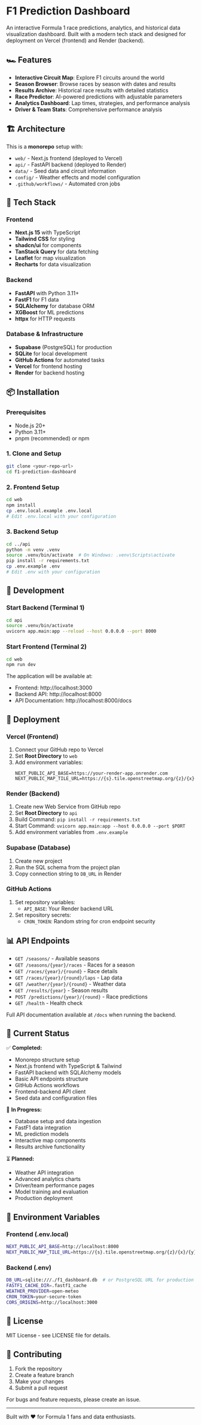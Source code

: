 # F1 Prediction Dashboard

An interactive Formula 1 race predictions, analytics, and historical data visualization dashboard. Built with a modern tech stack and designed for deployment on Vercel (frontend) and Render (backend).

## 🏎️ Features

- **Interactive Circuit Map**: Explore F1 circuits around the world
- **Season Browser**: Browse races by season with dates and results
- **Results Archive**: Historical race results with detailed statistics  
- **Race Predictor**: AI-powered predictions with adjustable parameters
- **Analytics Dashboard**: Lap times, strategies, and performance analysis
- **Driver & Team Stats**: Comprehensive performance analysis

## 🏗️ Architecture

This is a **monorepo** setup with:
- `web/` - Next.js frontend (deployed to Vercel)
- `api/` - FastAPI backend (deployed to Render)
- `data/` - Seed data and circuit information
- `config/` - Weather effects and model configuration
- `.github/workflows/` - Automated cron jobs

## 🚀 Tech Stack

### Frontend
- **Next.js 15** with TypeScript
- **Tailwind CSS** for styling
- **shadcn/ui** for components
- **TanStack Query** for data fetching
- **Leaflet** for map visualization
- **Recharts** for data visualization

### Backend
- **FastAPI** with Python 3.11+
- **FastF1** for F1 data
- **SQLAlchemy** for database ORM
- **XGBoost** for ML predictions
- **httpx** for HTTP requests

### Database & Infrastructure
- **Supabase** (PostgreSQL) for production
- **SQLite** for local development
- **GitHub Actions** for automated tasks
- **Vercel** for frontend hosting
- **Render** for backend hosting

## 📦 Installation

### Prerequisites
- Node.js 20+
- Python 3.11+
- pnpm (recommended) or npm

### 1. Clone and Setup

```bash
git clone <your-repo-url>
cd f1-prediction-dashboard
```

### 2. Frontend Setup

```bash
cd web
npm install
cp .env.local.example .env.local
# Edit .env.local with your configuration
```

### 3. Backend Setup

```bash
cd ../api
python -m venv .venv
source .venv/bin/activate  # On Windows: .venv\Scripts\activate
pip install -r requirements.txt
cp .env.example .env
# Edit .env with your configuration
```

## 🔧 Development

### Start Backend (Terminal 1)
```bash
cd api
source .venv/bin/activate
uvicorn app.main:app --reload --host 0.0.0.0 --port 8000
```

### Start Frontend (Terminal 2)
```bash
cd web
npm run dev
```

The application will be available at:
- Frontend: http://localhost:3000
- Backend API: http://localhost:8000
- API Documentation: http://localhost:8000/docs

## 🚀 Deployment

### Vercel (Frontend)
1. Connect your GitHub repo to Vercel
2. Set **Root Directory** to `web`
3. Add environment variables:
   ```
   NEXT_PUBLIC_API_BASE=https://your-render-app.onrender.com
   NEXT_PUBLIC_MAP_TILE_URL=https://{s}.tile.openstreetmap.org/{z}/{x}/{y}.png
   ```

### Render (Backend)
1. Create new Web Service from GitHub repo
2. Set **Root Directory** to `api`
3. Build Command: `pip install -r requirements.txt`
4. Start Command: `uvicorn app.main:app --host 0.0.0.0 --port $PORT`
5. Add environment variables from `.env.example`

### Supabase (Database)
1. Create new project
2. Run the SQL schema from the project plan
3. Copy connection string to `DB_URL` in Render

### GitHub Actions
1. Set repository variables:
   - `API_BASE`: Your Render backend URL
2. Set repository secrets:
   - `CRON_TOKEN`: Random string for cron endpoint security

## 📊 API Endpoints

- `GET /seasons/` - Available seasons
- `GET /seasons/{year}/races` - Races for a season
- `GET /races/{year}/{round}` - Race details
- `GET /races/{year}/{round}/laps` - Lap data
- `GET /weather/{year}/{round}` - Weather data
- `GET /results/{year}` - Season results
- `POST /predictions/{year}/{round}` - Race predictions
- `GET /health` - Health check

Full API documentation available at `/docs` when running the backend.

## 🔮 Current Status

✅ **Completed:**
- Monorepo structure setup
- Next.js frontend with TypeScript & Tailwind
- FastAPI backend with SQLAlchemy models
- Basic API endpoints structure
- GitHub Actions workflows
- Frontend-backend API client
- Seed data and configuration files

🚧 **In Progress:**
- Database setup and data ingestion
- FastF1 data integration
- ML prediction models
- Interactive map components
- Results archive functionality

⏳ **Planned:**
- Weather API integration
- Advanced analytics charts
- Driver/team performance pages
- Model training and evaluation
- Production deployment

## 📝 Environment Variables

### Frontend (.env.local)
```bash
NEXT_PUBLIC_API_BASE=http://localhost:8000
NEXT_PUBLIC_MAP_TILE_URL=https://{s}.tile.openstreetmap.org/{z}/{x}/{y}.png
```

### Backend (.env)
```bash
DB_URL=sqlite:///./f1_dashboard.db  # or PostgreSQL URL for production
FASTF1_CACHE_DIR=.fastf1_cache
WEATHER_PROVIDER=open-meteo
CRON_TOKEN=your-secure-token
CORS_ORIGINS=http://localhost:3000
```

## 📄 License

MIT License - see LICENSE file for details.

## 🤝 Contributing

1. Fork the repository
2. Create a feature branch
3. Make your changes
4. Submit a pull request

For bugs and feature requests, please create an issue.

---

Built with ❤️ for Formula 1 fans and data enthusiasts.